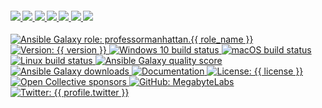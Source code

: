 <h4>
  <a href="{{ website.homepage }}" title="Megabyte Labs homepage" target="_blank">
    <img src="https://gitlab.com/megabyte-labs/assets/-/raw/master/svg/home.svg" />
  </a>
  <a href="{{ profile.galaxy }}/{{ role_name }}" title="{{ role_pretty_name }} role on Ansible Galaxy">
    <img src="https://gitlab.com/megabyte-labs/assets/-/raw/master/svg/galaxy.svg" />
  </a>
  <a href="{{ repository.group.ansible_roles }}/{{ role_name }}/-/blob/master/CONTRIBUTING.md" title="Learn about contributing">
    <img src="https://gitlab.com/megabyte-labs/assets/-/raw/master/svg/contributing.svg" />
  </a>
  <a href="{{ profile.patreon }}" title="Support us on Patreon" target="_blank">
    <img src="https://gitlab.com/megabyte-labs/assets/-/raw/master/svg/support.svg" />
  </a>
  <a href="{{ chat_url }}" title="Slack chat room" target="_blank">
    <img src="https://gitlab.com/megabyte-labs/assets/-/raw/master/svg/chat.svg" />
  </a>
  <a href="{{ profile.github }}/ansible-{{ role_name }}" title="GitHub mirror" target="_blank">
    <img src="https://gitlab.com/megabyte-labs/assets/-/raw/master/svg/github.svg" />
  </a>
  <a href="{{ repository.group.ansible_roles }}/{{ role_name }}" title="GitLab repository" target="_blank">
    <img src="https://gitlab.com/megabyte-labs/assets/-/raw/master/svg/gitlab.svg" />
  </a>
</h4>
<p>
  <a href="{{ profile.galaxy }}/{{ role_name }}" target="_blank">
    <img alt="Ansible Galaxy role: professormanhattan.{{ role_name }}" src="https://img.shields.io/ansible/role/53381?logo=ansible&style={{ badge_style }}" />
  </a>
  <a href="{{ repository.group.ansible_roles }}/{{ role_name }}">
    <img alt="Version: {{ version }}" src="https://img.shields.io/badge/version-{{ version }}-blue.svg?cacheSeconds=2592000" />
  </a>
  <a href="{{ profile.github }}/ansible-{{ role_name }}/actions/Windows.yml" target="_blank">
    <img alt="Windows 10 build status" src="https://img.shields.io/github/workflow/status/MegabyteLabs/ansible-{{ role_name }}/Windows/master?color=cyan&label=Windows%20build&logo=windows&style={{ badge_style }}">
  </a>
  <a href="{{ profile.github }}/ansible-{{ role_name }}/actions/macOS.yml" target="_blank">
    <img alt="macOS build status" src="https://img.shields.io/github/workflow/status/MegabyteLabs/ansible-{{ role_name }}/macOS/master?label=macOS%20build&logo=apple&style={{ badge_style }}">
  </a>
  <a href="{{ repository.group.ansible_roles }}/{{ role_name }}/commits/master" target="_blank">
    <img alt="Linux build status" src="{{ repository.group.ansible_roles }}/{{ role_name }}/badges/master/pipeline.svg">
  <a href="{{ profile.galaxy }}/{{ role_name }}" target="_blank" title="Ansible Galaxy quality score (out of 5)">
    <img alt="Ansible Galaxy quality score" src="https://img.shields.io/ansible/quality/{{ ansible_galaxy_project_id }}?logo=ansible&style={{ badge_style }}" />
  </a>
  <a href="{{ profile.galaxy }}/{{ role_name }}" target="_blank">
    <img alt="Ansible Galaxy downloads" src="https://img.shields.io/ansible/role/d/53381?logo=ansible&style={{ badge_style }}">
  </a>
  <a href="{{ website.documentation }}/{{ role_name }}" target="_blank">
    <img alt="Documentation" src="https://img.shields.io/badge/documentation-yes-brightgreen.svg?logo=readthedocs&style={{ badge_style }}" />
  </a>
  <a href="{{ repository.gitlab_ansible_roles_group }}/{{ role_name }}/-/raw/master/LICENSE" target="_blank">
    <img alt="License: {{ license }}" src="https://img.shields.io/badge/License-{{ license }}-yellow.svg?style={{ badge_style }}" />
  <a href="{{ profile.opencollective }}" target="_blank">
    <img alt="Open Collective sponsors" src="https://img.shields.io/opencollective/sponsors/megabytelabs?logo=opencollective&style={{ badge_style }}" />
  </a>
  </a>
  <a href="{{ profile.github }}/{{ role_name }}" target="_blank">
    <img alt="GitHub: MegabyteLabs" src="https://img.shields.io/github/followers/MegabyteLabs?style=social" target="_blank" />
  </a>
  <a href="https://twitter.com/{{ profile.twitter }}" target="_blank">
    <img alt="Twitter: {{ profile.twitter }}" src="https://img.shields.io/twitter/url/https/twitter.com/{{ profile.twitter }}.svg?style=social&label=Follow%20%40{{ profile.twitter }}" />
  </a>
</p>
